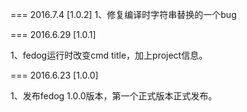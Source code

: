 ===
2016.7.4 [1.0.2]
1、修复编译时字符串替换的一个bug

===
2016.6.29 [1.0.1]

1、fedog运行时改变cmd title，加上project信息。

===
2016.6.23 [1.0.0]

1、发布fedog 1.0.0版本，第一个正式版本正式发布。

